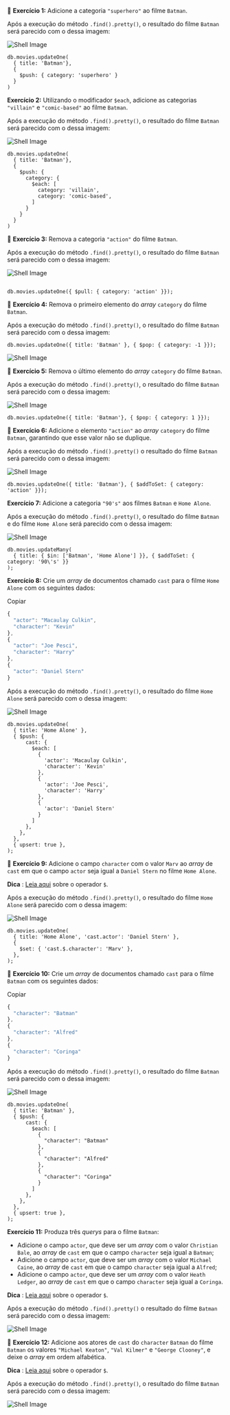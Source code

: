 🚀 **Exercício 1:** Adicione a categoria `"superhero"` ao filme `Batman`.

Após a execução do método `.find().pretty()`, o resultado do filme `Batman` será parecido com o dessa imagem:

![Shell Image](https://assets.app.betrybe.com/back-end/mongodb/complex-updates/images/ex1-be6de5791e461b149a149efdb81b8731.png)

```
db.movies.updateOne(
  { title: 'Batman'},
  { 
    $push: { category: 'superhero' }
  }
)
```

**Exercício 2:** Utilizando o modificador `$each`, adicione as categorias `"villain"` e `"comic-based"` ao filme `Batman`.

Após a execução do método `.find().pretty()`, o resultado do filme `Batman` será parecido com o dessa imagem:

![Shell Image](https://assets.app.betrybe.com/back-end/mongodb/complex-updates/images/ex2-4e7e0964cd8a9a6c4d66620f2052d7f6.png)

```
db.movies.updateOne(
  { title: 'Batman'},
  { 
    $push: { 
      category: {
        $each: [
          category: 'villain',
          category: 'comic-based',
        ]
      }
    }
  }
)
```

🚀 **Exercício 3:** Remova a categoria `"action"` do filme `Batman`.

Após a execução do método `.find().pretty()`, o resultado do filme `Batman` será parecido com o dessa imagem:

![Shell Image](https://assets.app.betrybe.com/back-end/mongodb/complex-updates/images/ex3-734d650ffb208e2560e330fe090adb60.png)

```

db.movies.updateOne({ $pull: { category: 'action' }});
```

🚀 **Exercício 4:** Remova o primeiro elemento do *array* `category` do filme `Batman`.

Após a execução do método `.find().pretty()`, o resultado do filme `Batman` será parecido com o dessa imagem:

```
db.movies.updateOne({ title: 'Batman' }, { $pop: { category: -1 }});
```

![Shell Image](https://assets.app.betrybe.com/back-end/mongodb/complex-updates/images/ex4-dfde1c0e79adc538f154db879909ac6e.png)

🚀 **Exercício 5:** Remova o último elemento do *array* `category` do filme `Batman`.

Após a execução do método `.find().pretty()`, o resultado do filme `Batman` será parecido com o dessa imagem:

![Shell Image](https://assets.app.betrybe.com/back-end/mongodb/complex-updates/images/ex5-e94ea6ff4d4813f0bf4d1626c495db04.png)

```
db.movies.updateOne({ title: 'Batman'}, { $pop: { category: 1 }});
```

🚀 **Exercício 6:** Adicione o elemento `"action"` ao *array* `category` do filme `Batman`, garantindo que esse valor não se duplique.

Após a execução do método `.find().pretty()` o resultado do filme `Batman` será parecido com o dessa imagem:

![Shell Image](https://assets.app.betrybe.com/back-end/mongodb/complex-updates/images/ex6-e57ad8e1f37acbdb8e0800474b9d44e4.png)

```
db.movies.updateOne({ title: 'Batman'}, { $addToSet: { category: 'action' }});
```

**Exercício 7:** Adicione a categoria `"90's"` aos filmes `Batman` e `Home Alone`.

Após a execução do método `.find().pretty()`, o resultado do filme `Batman` e do filme `Home Alone` será parecido com o dessa imagem:

![Shell Image](https://assets.app.betrybe.com/back-end/mongodb/complex-updates/images/ex7-447424764b48a989e6ccb1b9baa8c70d.png)

```
db.movies.updateMany(
  { title: { $in: ['Batman', 'Home Alone'] }}, { $addToSet: { category: '90\'s' }}
);
```

**Exercício 8:** Crie um *array* de documentos chamado `cast` para o filme `Home Alone` com os seguintes dados:

Copiar

```javascript
{
  "actor": "Macaulay Culkin",
  "character": "Kevin"
},
{
  "actor": "Joe Pesci",
  "character": "Harry"
},
{
  "actor": "Daniel Stern"
}
```

Após a execução do método `.find().pretty()`, o resultado do filme `Home Alone` será parecido com o dessa imagem:

![Shell Image](https://assets.app.betrybe.com/back-end/mongodb/complex-updates/images/ex8-5e72173bf664e563fc58edb77f80c197.png)

```
db.movies.updateOne(
  { title: 'Home Alone' }, 
  { $push: { 
      cast: {
        $each: [
          {
            'actor': 'Macaulay Culkin',
            'character': 'Kevin'
          },
          {
            'actor': 'Joe Pesci',
            'character': 'Harry'
          },
          {
            'actor': 'Daniel Stern'
          } 
        ]
      },
    },
  },
  { upsert: true },
);

```

🚀 **Exercício 9:** Adicione o campo `character` com o valor `Marv` ao *array* de `cast` em que o campo `actor` seja igual a `Daniel Stern` no filme `Home Alone`.

 **Dica** : [Leia aqui](https://docs.mongodb.com/manual/reference/operator/update/positional/) sobre o operador `$`.

Após a execução do método `.find().pretty()`, o resultado do filme `Home Alone` será parecido com o dessa imagem:

![Shell Image](https://assets.app.betrybe.com/back-end/mongodb/complex-updates/images/ex9-17900f045cc4c5b86ddda2a3de475e4d.png)

```
db.movies.updateOne(
  { title: 'Home Alone', 'cast.actor': 'Daniel Stern' }, 
  { 
    $set: { 'cast.$.character': 'Marv' },
  },
);
```

🚀 **Exercício 10:** Crie um *array* de documentos chamado `cast` para o filme `Batman` com os seguintes dados:

Copiar

```javascript
{
  "character": "Batman"
},
{
  "character": "Alfred"
},
{
  "character": "Coringa"
}
```

Após a execução do método `.find().pretty()`, o resultado do filme `Batman` será parecido com o dessa imagem:

![Shell Image](https://assets.app.betrybe.com/back-end/mongodb/complex-updates/images/ex10-aa8e2335f8f723259a6d6fb409584cc3.png)

```
db.movies.updateOne(
  { title: 'Batman' }, 
  { $push: { 
      cast: {
        $each: [
          {
            "character": "Batman"
          },
          {
            "character": "Alfred"
          },
          {
            "character": "Coringa"
          }
        ]
      },
    },
  },
  { upsert: true },
);
```

**Exercício 11:** Produza três *querys* para o filme `Batman`:

* Adicione o campo `actor`, que deve ser um *array* com o valor `Christian Bale`, ao *array* de `cast` em que o campo `character` seja igual a `Batman`;
* Adicione o campo `actor`, que deve ser um *array* com o valor `Michael Caine`, ao *array* de `cast` em que o campo `character` seja igual a `Alfred`;
* Adicione o campo `actor`, que deve ser um *array* com o valor `Heath Ledger`, ao *array* de `cast` em que o campo `character` seja igual a `Coringa`.

 **Dica** : [Leia aqui](https://docs.mongodb.com/manual/reference/operator/update/positional/) sobre o operador `$`.

Após a execução do método `.find().pretty()` o resultado do filme `Batman` será parecido com o dessa imagem:

![Shell Image](https://assets.app.betrybe.com/back-end/mongodb/complex-updates/images/ex11-3149adea4236b717af8668bd6bf164fe.png)

🚀 **Exercício 12:** Adicione aos atores de `cast` do `character` `Batman` do filme `Batman` os valores `"Michael Keaton"`, `"Val Kilmer"` e `"George Clooney"`, e deixe o *array* em ordem alfabética.

 **Dica** : [Leia aqui](https://docs.mongodb.com/manual/reference/operator/update/positional/) sobre o operador `$`.

Após a execução do método `.find().pretty()`, o resultado do filme `Batman` será parecido com o dessa imagem:

![Shell Image](https://assets.app.betrybe.com/back-end/mongodb/complex-updates/images/ex12-25309b91e380da91ebaf06655851da3e.png)
